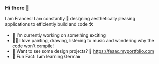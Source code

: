 ### Hi there 👋

I am Frances! I am constantly 🎨 designing aesthetically pleasing applications to efficiently build and code 🛠

- 🤫 I’m currently working on something exciting 
- 🧑‍🎨 I love painting, drawing, listening to music and wondering why the code won't compile!
- 💼 Want to see some design projects? 👀 https://feaad.myportfolio.com
- 💬 Fun Fact: I am learning German
